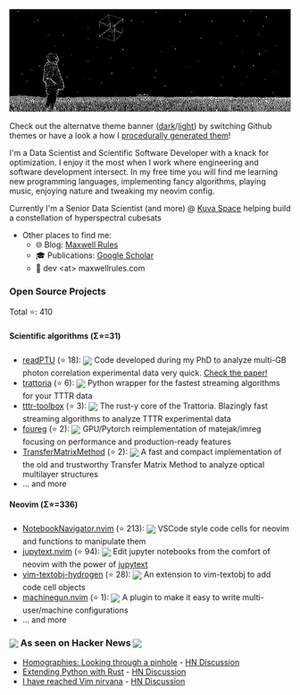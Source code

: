 <picture>
 <source media="(prefers-color-scheme: dark)" srcset="./banner/light_banner.gif">
 <source media="(prefers-color-scheme: light)" srcset="./banner/dark_banner.gif">
 <img alt="man-looking-at-rotating-hypercube" src="./banner/dark_banner.gif">
</picture>

Check out the alternatve theme banner ([dark](https://www.github.com/GCBallesteros/GCBallesteros/tree/main/banner/dark_banner.gif)/[light](https://www.github.com/GCBallesteros/GCBallesteros/tree/main/banner/light_banner.gif)) by switching Github themes or have a look a how I [procedurally generated them](https://github.com/GCBallesteros/GCBallesteros/tree/main/banner)!

I'm a Data Scientist and Scientific Software Developer with a knack for
optimization. I enjoy it the most when I work where engineering and software
development intersect. In my free time you will find me learning new
programming languages, implementing fancy algorithms, playing music, enjoying
nature and tweaking my neovim config.

Currently I'm a Senior Data Scientist (and more) @ [Kuva Space](www.kuvaspace.com)
helping build a constellation of hyperspectral cubesats

- Other places to find me:
  - 🌐 Blog: [Maxwell Rules](https://www.maxwellrules.com)
  - 🎓 Publications: [Google Scholar](https://scholar.google.co.uk/citations?hl=es&user=ky87HY0AAAAJ&view_op=list_works&sortby=pubdate)
  - 📧 dev &lt;at&gt; maxwellrules.com

### Open Source Projects 

Total ⭐: 410

#### Scientific algorithms (Σ⭐=31)
  - [readPTU](https://www.github.com/QuantumPhotonicsLab/readPTU) (⭐ 18): <img src="https://img.shields.io/badge/c-%2300599C.svg?style=for-the-badge&logo=c&logoColor=white" height="18" style="vertical-align: middle;"> Code developed during my PhD to analyze multi-GB photon correlation experimental data very quick. [Check the paper!](https://iopscience.iop.org/article/10.1088/1748-0221/14/06/T06011/meta)
  - [trattoria](https://www.github.com/GCBallesteros/trattoria) (⭐ 6): <img src="https://img.shields.io/badge/python-3670A0?style=for-the-badge&logo=python&logoColor=ffdd54" height="18" style="vertical-align: middle;"> Python wrapper for the fastest streaming algorithms for your TTTR data
  - [tttr-toolbox](https://www.github.com/GCBallesteros/tttr-toolbox) (⭐ 3): <img src="https://img.shields.io/badge/rust-%23000000.svg?style=for-the-badge&logo=rust&logoColor=white" height="18" style="vertical-align: middle;"> The rust-y core of the Trattoria. Blazingly fast streaming algorithms to analyze TTTR experimental data
  - [foureg](https://www.github.com/GCBallesteros/foureg) (⭐ 2): <img src="https://img.shields.io/badge/python-3670A0?style=for-the-badge&logo=python&logoColor=ffdd54" height="18" style="vertical-align: middle;"> GPU/Pytorch reimplementation of matejak/imreg focusing on performance and production-ready features
  - [TransferMatrixMethod](https://www.github.com/GCBallesteros/TransferMatrixMethod) (⭐ 2): <img src="https://img.shields.io/badge/python-3670A0?style=for-the-badge&logo=python&logoColor=ffdd54" height="18" style="vertical-align: middle;"> A fast and compact implementation of the old and trustworthy Transfer Matrix Method to analyze optical multilayer structures
  - ... and more

#### Neovim (Σ⭐=336)
  - [NotebookNavigator.nvim](https://www.github.com/GCBallesteros/NotebookNavigator.nvim) (⭐ 213): <img src="https://img.shields.io/badge/lua-%232C2D72.svg?style=for-the-badge&logo=lua&logoColor=white" height="18" style="vertical-align: middle;"> VSCode style code cells for neovim and functions to manipulate them
  - [jupytext.nvim](https://www.github.com/GCBallesteros/jupytext.nvim) (⭐ 94): <img src="https://img.shields.io/badge/lua-%232C2D72.svg?style=for-the-badge&logo=lua&logoColor=white" height="18" style="vertical-align: middle;"> Edit jupyter notebooks from the comfort of neovim with the power of [jupytext](https://github.com/mwouts/jupytext)
  - [vim-textobj-hydrogen](https://www.github.com/GCBallesteros/vim-textobj-hydrogen) (⭐ 28): <img src="https://img.shields.io/badge/VIM-%2311AB00.svg?style=for-the-badge&logo=vim&logoColor=white" height="18" style="vertical-align: middle;"> An extension to vim-textobj to add code cell objects
  - [machinegun.nvim](https://www.github.com/GCBallesteros/machinegun.nvim) (⭐ 1): <img src="https://img.shields.io/badge/lua-%232C2D72.svg?style=for-the-badge&logo=lua&logoColor=white" height="18" style="vertical-align: middle;"> A plugin to make it easy to write multi-user/machine configurations
  - ... and more

### <img src="https://news.ycombinator.com/y18.svg" height="21" style="vertical-align: middle;"> As seen on Hacker News <img src="https://news.ycombinator.com/y18.svg" height="21" style="vertical-align: middle;"> 

- [Homographies: Looking through a pinhole](https://www.maxwellrules.com/math/looking_through_a_pinhole.html) - [HN Discussion](https://news.ycombinator.com/item?id=37347903)
- [Extending Python with Rust](https://maxwellrules.com/programming/rusty-python.html) - [HN Discussion](https://news.ycombinator.com/item?id=34145691)
- [I have reached Vim nirvana](https://www.maxwellrules.com/misc/nvim_jupyter.html) - [HN Discussion](https://news.ycombinator.com/item?id=34145680)

